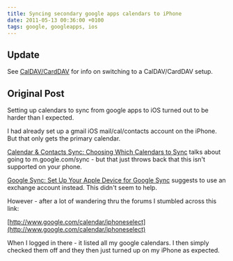 ```yaml
---
title: Syncing secondary google apps calendars to iPhone
date: 2011-05-13 00:36:00 +0100
tags: google, googleapps, ios
---
```


## Update

See [CalDAV/CardDAV](/2012/12/17/Google_apps_removing_EAS_support_-_moving_to_CalDAV_CardDAV) for info on switching to a CalDAV/CardDAV setup.  

## Original Post

Setting up calendars to sync from google apps to iOS turned out to be harder than I expected.

I had already set up a gmail iOS mail/cal/contacts account on the iPhone. But that only gets the primary calendar.

[Calendar & Contacts Sync: Choosing Which Calendars to Sync](http://www.google.com/support/mobile/bin/,http://www.google.com/support/mobile/bin/answer.py?answer=139206) talks about going to m.google.com/sync - but that just throws back that this isn't supported on your phone.

[Google Sync: Set Up Your Apple Device for Google Sync](http://www.google.com/support/mobile/bin/answer.py?answer=138740&topic=14252) suggests to use an exchange account instead. This didn't seem to help.

However - after a lot of wandering thru the forums I stumbled across this link:

[http://www.google.com/calendar/iphoneselect](http://www.google.com/calendar/iphoneselect)

When I logged in there - it listed all my google calendars. I then simply checked them off and they then just turned up on my iPhone as expected.
